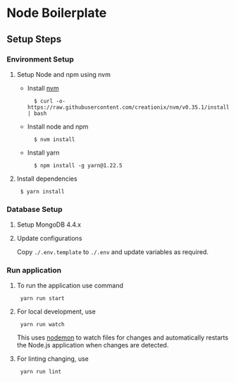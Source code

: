 # Node Boilerplate

## Setup Steps

### Environment Setup

1. Setup Node and npm using nvm

    * Install [nvm](https://github.com/creationix/nvm)

            $ curl -o- https://raw.githubusercontent.com/creationix/nvm/v0.35.1/install.sh | bash

    * Install node and npm

            $ nvm install

    * Install yarn

            $ npm install -g yarn@1.22.5


2. Install dependencies

        $ yarn install

### Database Setup

1. Setup MongoDB 4.4.x

2. Update configurations

    Copy `./.env.template` to `./.env` and update variables as required.

### Run application

1. To run the application use command

        yarn run start

2. For local development, use

        yarn run watch

    This uses [nodemon](https://www.npmjs.com/package/nodemon) to watch files for changes and automatically restarts the Node.js application when changes are detected.

3. For linting changing, use

        yarn run lint
